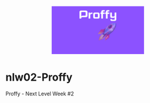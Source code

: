 <h1 align="center">
    <img alt="Proffy" title="Proffy" src=".github/proffy_hh.png" width="50%" height="50%" />
</h1>

# nlw02-Proffy
Proffy - Next Level Week #2
